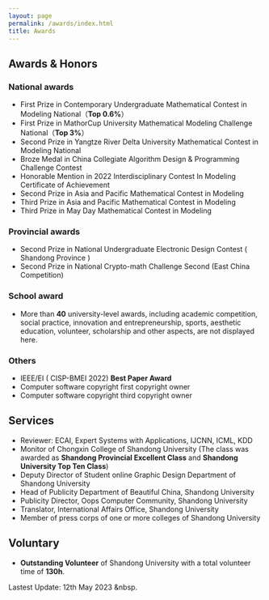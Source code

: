 ```yaml
---
layout: page
permalink: /awards/index.html
title: Awards
---
```


## Awards & Honors

### National awards

- First Prize in Contemporary Undergraduate Mathematical Contest in Modeling National（**Top 0.6%**）
- First Prize in MathorCup University Mathematical Modeling Challenge National（**Top 3%**）
- Second Prize in Yangtze River Delta University Mathematical Contest in Modeling National
- Broze Medal in China Collegiate Algorithm Design & Programming Challenge Contest
- Honorable Mention in 2022 Interdisciplinary Contest In Modeling Certificate of Achievement
- Second Prize in Asia and Pacific Mathematical Contest in Modeling
- Third Prize in Asia and Pacific Mathematical Contest in Modeling
- Third Prize in May Day Mathematical Contest in Modeling

### Provincial awards

- Second Prize in National Undergraduate Electronic Design Contest ( Shandong Province )
- Second Prize in National Crypto-math Challenge Second (East China Competition)

### School award

- More than **40** university-level awards, including academic competition, social practice, innovation and entrepreneurship, sports, aesthetic education, volunteer, scholarship and other aspects, are not displayed here.

### Others 

- IEEE/EI ( CISP-BMEI 2022) **Best Paper Award**
- Computer software copyright first copyright owner
- Computer software copyright third copyright owner

## Services

- Reviewer:  ECAI, Expert Systems with Applications, IJCNN, ICML, KDD
- Monitor of Chongxin College of Shandong University (The class was awarded as **Shandong Provincial Excellent Class** and **Shandong University Top Ten Class**)
- Deputy Director of Student online Graphic Design Department of Shandong University
- Head of Publicity Department of Beautiful China, Shandong University
- Publicity Director, Oops Computer Community, Shandong University
- Translator, International Affairs Office, Shandong University
- Member of press corps of one or more colleges of Shandong University

## Voluntary

- **Outstanding Volunteer** of Shandong University with a total volunteer time of **130h**.



Lastest Update: 12th May 2023 &nbsp.
